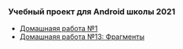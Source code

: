 ### Учебный проект для Android школы 2021

* [Домашнаяя работа №1][hw01]
* [Домашнаяя работа №13: Фрагменты][hw13]

[hw01]:./hw01
[hw13]:./hw13
